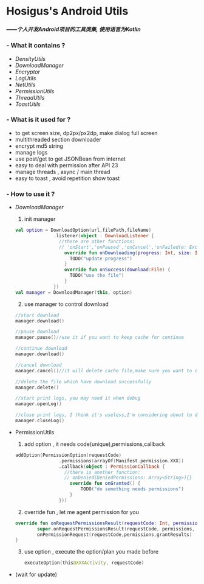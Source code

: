 # Hosigus's Android Utils

##### ——个人开发Android项目的工具类集, 使用语言为Kotlin



### - What it contains ?

- *DensityUtils*
- *DownloadManager*
- *Encryptor*
- *LogUtils*
- *NetUtils*
- *PermissionUtils*
- *ThreadUtils*
- *ToastUtils*





### - What is it used for ?

- to get screen size, dp2px/px2dp, make dialog full screen
- multithreaded section downloader
- encrypt md5 string
- manage logs
- use post/get to get JSONBean from internet
- easy to deal with permission after API 23
- manage threads , async / main thread
- easy to toast , avoid repetition show toast





###  - How to use it ?

- *DownloadManager*
  1. init manager
    ```kotlin
    val option = DownloadOption(url,filePath,fileName)
    			  .listener(object : DownloadListener {
    				//there are other functions:
    				// 'onStart','onPaused','onCancel','onFailed(e: Exception)'
    				  override fun onDownloading(progress: Int, size: Int) {
    					TODO("update progress")
    				  }
    				  override fun onSuccess(download:File) {
    					TODO("use the file")
    				  }
    			  })
    val manager = DownloadManager(this, option)
    ```

  2. use manager to control download
    ```kotlin
    //start download
    manager.download()

    //pause download
    manager.pause()//use it if you want to keep cache for continue

    //continue download
    manager.download()

    //cancel download
    manager.cancel()//it will delete cache file,make sure you want to cancel download plan

    //delete the file which have download successfully
    manager.delete()

    //start print logs, you may need it when debug
    manager.openLog()

    //close print logs, I think it's useless,I'm considering about to delete it
    manager.closeLog()
    ```

- PermissionUtils

  1.  add option ,  it needs code(unique),permissions,callback

     ```kotlin
     addOption(PermissionOption(requestCode)
                     .permissions(arrayOf(Manifest.permission.XXX))
                     .callback(object : PermissionCallback {
                       //there is another function: 
                       // onDenied(DeniedPermissions: Array<String>){}
                         override fun onGranted() {
                             TODO("do something needs permissions")
                         }
                     }))
     ```

  2.  override fun , let me agent permission for you

     ```kotlin
     override fun onRequestPermissionsResult(requestCode: Int, permissions: Array<String>, grantResults: IntArray) {
             super.onRequestPermissionsResult(requestCode, permissions, grantResults)
             onPermissionRequest(requestCode,permissions,grantResults)
     }
     ```

  3. use option , execute the option/plan you made before

     ```kotlin
     executeOption(this@XXXActivity, requestCode)
     ```

- (wait for update)